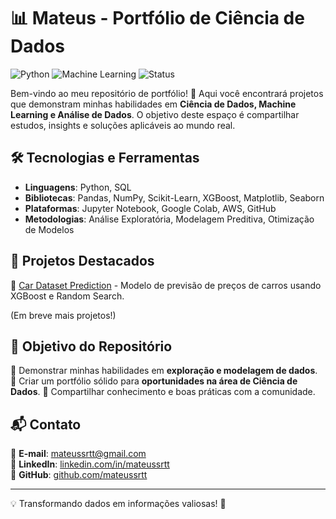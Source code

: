 # 📊 Mateus - Portfólio de Ciência de Dados

![Python](https://img.shields.io/badge/Python-3.11%2B-blue)
![Machine Learning](https://img.shields.io/badge/Machine%20Learning-Exploration-green)
![Status](https://img.shields.io/badge/Status-Em%20Construção-yellow)

Bem-vindo ao meu repositório de portfólio! 🚀 Aqui você encontrará projetos que demonstram minhas habilidades em **Ciência de Dados, Machine Learning e Análise de Dados**. O objetivo deste espaço é compartilhar estudos, insights e soluções aplicáveis ao mundo real.

## 🛠️ Tecnologias e Ferramentas
- **Linguagens**: Python, SQL
- **Bibliotecas**: Pandas, NumPy, Scikit-Learn, XGBoost, Matplotlib, Seaborn
- **Plataformas**: Jupyter Notebook, Google Colab, AWS, GitHub
- **Metodologias**: Análise Exploratória, Modelagem Preditiva, Otimização de Modelos

## 📂 Projetos Destacados
🔹 [Car Dataset Prediction](./car_dataset_predict) - Modelo de previsão de preços de carros usando XGBoost e Random Search.

(Em breve mais projetos!)

## 📍 Objetivo do Repositório
📌 Demonstrar minhas habilidades em **exploração e modelagem de dados**.
📌 Criar um portfólio sólido para **oportunidades na área de Ciência de Dados**.
📌 Compartilhar conhecimento e boas práticas com a comunidade.

## 📬 Contato
📧 **E-mail**: mateussrtt@gmail.com  
🔗 **LinkedIn**: [linkedin.com/in/mateussrtt](https://linkedin.com/in/mateussrtt)  
🐙 **GitHub**: [github.com/mateussrtt](https://github.com/mateussrtt)

---
💡 Transformando dados em informações valiosas! 🚀
